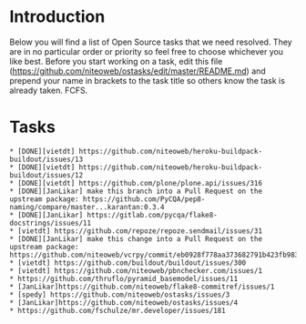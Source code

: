 Introduction
============
Below you will find a list of Open Source tasks that we need resolved. They are in no particular order or priority so feel free to choose whichever you like best. Before you start working on a task, edit this file (https://github.com/niteoweb/ostasks/edit/master/README.md) and prepend your name in brackets to the task title so others know the task is already taken. FCFS.

Tasks
=====

	* [DONE][vietdt] https://github.com/niteoweb/heroku-buildpack-buildout/issues/13
	* [DONE][vietdt] https://github.com/niteoweb/heroku-buildpack-buildout/issues/12
	* [DONE][vietdt] https://github.com/plone/plone.api/issues/316
	* [DONE][JanLikar] make this branch into a Pull Request on the upstream package: https://github.com/PyCQA/pep8-naming/compare/master...karantan:0.3.4
	* [DONE][JanLikar] https://gitlab.com/pycqa/flake8-docstrings/issues/11
	* [vietdt] https://github.com/repoze/repoze.sendmail/issues/31
	* [DONE][JanLikar] make this change into a Pull Request on the upstream package: https://github.com/niteoweb/vcrpy/commit/eb0928f778aa373682791b423fb9831a8185f37a
	* [vietdt] https://github.com/buildout/buildout/issues/300
	* [vietdt] https://github.com/niteoweb/pbnchecker.com/issues/1
	* https://github.com/thruflo/pyramid_basemodel/issues/11
	* [JanLikar]https://github.com/niteoweb/flake8-commitref/issues/1
	* [spedy] https://github.com/niteoweb/ostasks/issues/3
	* [JanLikar]https://github.com/niteoweb/ostasks/issues/4
	* https://github.com/fschulze/mr.developer/issues/181
